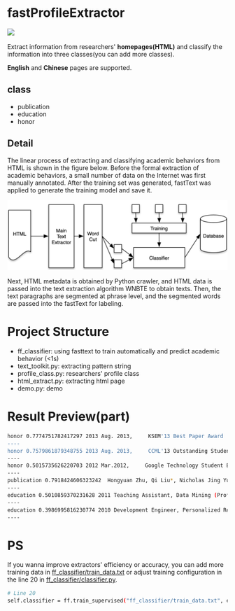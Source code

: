# fastProfileExtractor

![](https://img.shields.io/badge/Status-Done-brightgreen.svg)
 
 Extract information from researchers' **homepages(HTML)** and classify the information into three classes(you can add more classes).
 
 **English** and **Chinese** pages are supported.
 
## class
- publication
- education
- honor

## Detail
The linear process of extracting and classifying academic behaviors from HTML is shown in the figure below. Before the formal extraction of academic behaviors, a small number of data on the Internet was first manually annotated. After the training set was generated, fastText was applied to generate the training model and save it.

![](profileExtractor.png)

Next, HTML metadata is obtained by Python crawler, and HTML data is passed into the text extraction algorithm WNBTE to obtain texts. Then, the text paragraphs are segmented at phrase level, and the segmented words are passed into the fastText for labeling.

# Project Structure
- ff_classifier: using fasttext to train automatically and predict academic behavior (<1s)
- text_toolkit.py: extracting pattern string
- profile_class.py: researchers' profile class
- html_extract.py: extracting html page
- demo.py: demo

# Result Preview(part)
```bash
honor 0.7774751782417297 2013 Aug. 2013,     KSEM'13 Best Paper Award
----
honor 0.7579861879348755 2013 Aug. 2013,     CCML'13 Outstanding Student Paper Award
----
honor 0.5015735626220703 2012 Mar.2012,     Google Technology Student Expert Award
----
publication 0.7918424606323242  Hongyuan Zhu, Qi Liu*, Nicholas Jing Yuan*, Kun Zhang, Enhong Chen. Pop Music Generation: from Melody to Multi-style Arrangement. ACM Transactions on Knowledge Discovery from Data (ACM TKDD). (Accepted) [Data]
----
education 0.5010859370231628 2011 Teaching Assistant, Data Mining (Prof. Hui Xiong). Rutgers Business School, Rutgers University, Feb. 2011~May. 2011.
----
education 0.3986995816230774 2010 Development Engineer, Personalized Recommendation Team. Alibaba (China) Technology Co., Ltd.  Mar.2010~Aug.2010.
----
```

# PS
If you wanna improve extractors' efficiency or accuracy, you can add more training data in [ff_classifier/train_data.txt](ff_classifier/train_data.txt) or adjust training configuration in the line 20 in [ff_classifier/classifier.py](ff_classifier/classifier.py).

```bash
# Line 20
self.classifier = ff.train_supervised("ff_classifier/train_data.txt", epoch=100, dim=50, lr=0.1, wordNgrams=2, minCount=0, loss="softmax")
```
